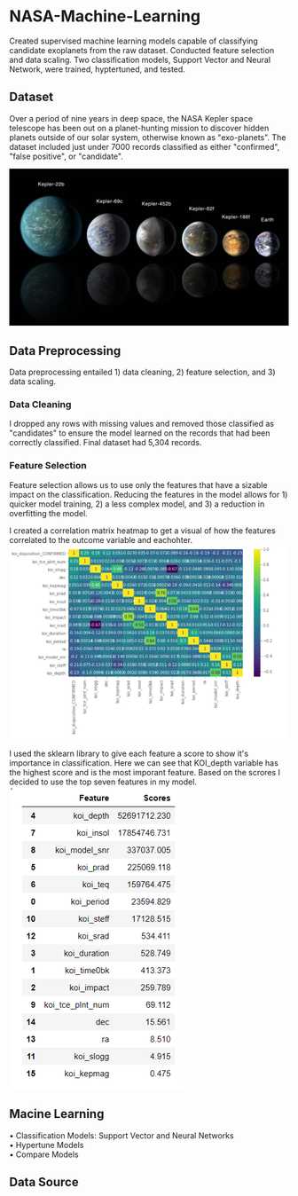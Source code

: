 # NASA-Machine-Learning
Created supervised machine learning models capable of classifying candidate exoplanets from the raw dataset.  Conducted feature selection and data scaling.  Two classification models, Support Vector and Neural Network, were trained, hyptertuned, and tested.  

## Dataset
Over a period of nine years in deep space, the NASA Kepler space telescope has been out on a planet-hunting mission to discover hidden planets outside of our solar system, otherwise known as  "exo-planets".  The dataset included just under 7000 records classified as either "confirmed", "false positive", or "candidate". 

![nasa](https://github.com/mocchicone/NASA-Machine-Learning/blob/main/Images/exoplanets.jpg)

## Data Preprocessing

Data preprocessing entailed 1) data cleaning, 2) feature selection, and 3) data scaling.  

### Data Cleaning
I dropped any rows with missing values and removed those classified as "candidates" to ensure the model learned on the records that had been correctly classified.  Final dataset had 5,304 records.

### Feature Selection
Feature selection allows us to use only the features that have a sizable impact on the classification.  Reducing the features in the model allows for 1) quicker model training, 2) a less complex model, and 3) a reduction in overfitting the model.

I created a correlation matrix heatmap to get a visual of how the features correlated to the outcome variable and eachohter. 
![feature_selection](https://github.com/mocchicone/NASA-Machine-Learning/blob/main/Images/correlation_matrix_heatmap.PNG)

I used the sklearn library to give each feature a score to show it's importance in classification.  Here we can see that KOI_depth variable has the highest score and is the most imporant feature. Based on the scrores I decided to use the top seven features in my model. 
![feature_scores](https://github.com/mocchicone/NASA-Machine-Learning/blob/main/Images/feature_scores.PNG)

## Macine Learning

•	Classification Models: Support Vector and Neural Networks  
•	Hypertune Models  
•	Compare Models  


## Data Source
